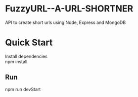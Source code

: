 # FuzzyURL--A-URL-SHORTNER
API to create short urls using Node, Express and MongoDB

# Quick Start
Install dependencies <br>
npm install

## Run<br>
npm run devStart
